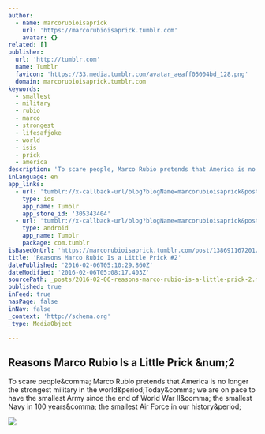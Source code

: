 ```yaml
---
author:
  - name: marcorubioisaprick
    url: 'https://marcorubioisaprick.tumblr.com'
    avatar: {}
related: []
publisher:
  url: 'http://tumblr.com'
  name: Tumblr
  favicon: 'https://33.media.tumblr.com/avatar_aeaff05004bd_128.png'
  domain: marcorubioisaprick.tumblr.com
keywords:
  - smallest
  - military
  - rubio
  - marco
  - strongest
  - lifesafjoke
  - world
  - isis
  - prick
  - america
description: 'To scare people, Marco Rubio pretends that America is no longer the strongest military in the world.Today, we are on pace to have the smallest Army since the end of World War II, the smallest Navy in 100 years, the smallest Air Force in our history.'
inLanguage: en
app_links:
  - url: 'tumblr://x-callback-url/blog?blogName=marcorubioisaprick&postID=138691167201'
    type: ios
    app_name: Tumblr
    app_store_id: '305343404'
  - url: 'tumblr://x-callback-url/blog?blogName=marcorubioisaprick&postID=138691167201'
    type: android
    app_name: Tumblr
    package: com.tumblr
isBasedOnUrl: 'https://marcorubioisaprick.tumblr.com/post/138691167201/reasons-marco-rubio-is-a-little-prick-2'
title: 'Reasons Marco Rubio Is a Little Prick #2'
datePublished: '2016-02-06T05:10:29.860Z'
dateModified: '2016-02-06T05:08:17.403Z'
sourcePath: _posts/2016-02-06-reasons-marco-rubio-is-a-little-prick-2.md
published: true
inFeed: true
hasPage: false
inNav: false
_context: 'http://schema.org'
_type: MediaObject

---
```

<article style=""><h1>Reasons Marco Rubio Is a Little Prick &amp;num;2</h1><p>To scare people&amp;comma; Marco Rubio pretends that America is no longer the strongest military in the world&amp;period;Today&amp;comma; we are on pace to have the smallest Army since the end of World War II&amp;comma; the smallest Navy in 100 years&amp;comma; the smallest Air Force in our history&amp;period;</p><img src="https://40.media.tumblr.com/2aada19c4c483bb6cad1fa6455c306c4/tumblr_inline_o21nq6vyke1u0it8f_1280.jpg" /></article>